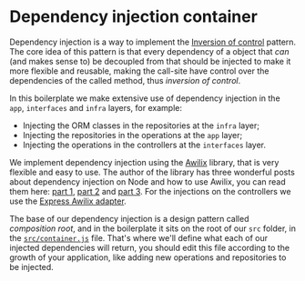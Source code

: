 # Dependency injection container

Dependency injection is a way to implement the [Inversion of control](https://www.martinfowler.com/articles/injection.html) pattern. The core idea of this pattern is that every dependency of a object that _can_ (and makes sense to) be decoupled from that should be injected to make it more flexible and reusable, making the call-site have control over the dependencies of the called method, thus _inversion of control_.

In this boilerplate we make extensive use of dependency injection in the `app`, `interfaces` and `infra` layers, for example:

- Injecting the ORM classes in the repositories at the `infra` layer;
- Injecting the repositories in the operations at the `app` layer;
- Injecting the operations in the controllers at the `interfaces` layer.

We implement dependency injection using the [Awilix](https://www.npmjs.com/package/awilix) library, that is very flexible and easy to use. The author of the library has three wonderful posts about dependency injection on Node and how to use Awilix, you can read them here: [part 1](https://medium.com/@Jeffijoe/dependency-injection-in-node-js-2016-edition-f2a88efdd427), [part 2](https://medium.com/@Jeffijoe/dependency-injection-in-node-js-2016-edition-part-2-aedc5fd6eed0) and [part 3](https://medium.com/@Jeffijoe/dependency-injection-in-node-js-2016-edition-part-3-c01471c09c6d). For the injections on the controllers we use the [Express Awilix adapter](https://www.npmjs.com/package/awilix-express).

The base of our dependency injection is a design pattern called _composition root_, and in the boilerplate it sits on the root of our `src` folder, in the [`src/container.js`](https://github.com/joshuaalpuerto/node-ddd-boilerplate/tree/master/src/container.js) file. That's where we'll define what each of our injected dependencies will return, you should edit this file according to the growth of your application, like adding new operations and repositories to be injected.
